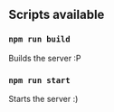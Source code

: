 ## Scripts available

### `npm run build`

Builds the server :P 

### `npm run start`

Starts the server :)